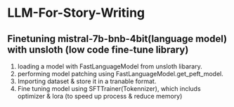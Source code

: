 # LLM-For-Story-Writing

## Finetuning mistral-7b-bnb-4bit(language model) with unsloth (low code fine-tune library)

1) loading a model with FastLanguageModel from unsloth libarary.
2) performing model patching using FastLanguageModel.get_peft_model.
3) Importing dataset & store it in a tranable format.
4) Fine tuning model using SFTTrainer(Tokennizer), which includs optimizer & lora (to speed up process & reduce memory)
